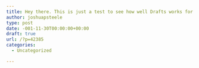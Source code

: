```yaml
---
title: Hey there. This is just a test to see how well Drafts works for capturing text and sending that text where I need it to go!
author: joshuapsteele
type: post
date: -001-11-30T00:00:00+00:00
draft: true
url: /?p=42385
categories:
  - Uncategorized

---
```

